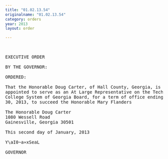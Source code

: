 ```yaml
---
title: "01.02.13.54"
originalname: "01.02.13.54"
category: orders
year: 2013
layout: order

---
```

<pre>
 

EXECUTIVE ORDER

BY THE GOVERNOR:

ORDERED:

That the Honorable Doug Carter, of Hall County, Georgia, is
appointed to serve as an At Large Representative on the Technical
College System of Georgia Board, for a term of office ending June
30, 2013, to succeed the Honorable Mary Flanders

The Honorable Doug Carter
1080 Wessell Road
Gainesville, Georgia 30501

This second day of January, 2013

Y\aI0~a»xSeaL

GOVERNOR

</pre>
